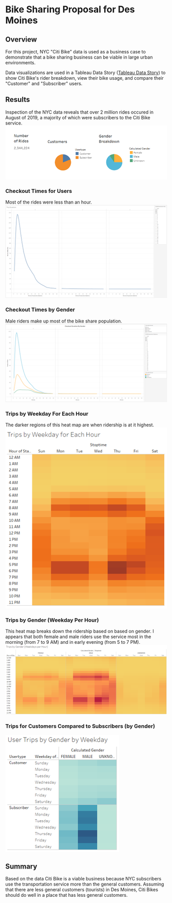# Bike Sharing Proposal for Des Moines

## Overview
For this project, NYC "Citi Bike" data is used as a business case to demonstrate that a bike sharing business can be viable in large urban environments.

Data visualizations are used in a Tableau Data Story ([Tableau Data Story](https://public.tableau.com/app/profile/jeremy3008/viz/NYCBikeshareChallenge_16411709534240/NYCStory)) to show Citi Bike's rider breakdown, view their bike usage, and compare their "Customer" and "Subscriber" users.


## Results
Inspection of the NYC data reveals that over 2 million rides occured in August of 2019, a majority of which were subscribers to the Citi Bike service.
![Breakdown](https://github.com/jp3tty/bikesharing/blob/main/Images/Breakdown.PNG)

### Checkout Times for Users
Most of the rides were less than an hour.
![CheckoutByUsers](https://github.com/jp3tty/bikesharing/blob/main/Images/CheckoutByUsers.PNG)

### Checkout Times by Gender
Male riders make up most of the bike share population.
![CheckoutByGender](https://github.com/jp3tty/bikesharing/blob/main/Images/CheckoutByGender.PNG)

### Trips by Weekday For Each Hour
The darker regions of this heat map are when ridership is at it highest.
![TripsByWeekdayForEachHour](https://github.com/jp3tty/bikesharing/blob/main/Images/TripsByWeekdayForEachHour.PNG)

### Trips by Gender (Weekday Per Hour)
This heat map breaks down the ridership based on based on gender. I appears that both female and male riders use the service most in the morning (from 7 to 9 AM) and in early evening (from 5 to 7 PM).
![TripsByGenderPerHour](https://github.com/jp3tty/bikesharing/blob/main/Images/TripsByGenderPerHour.PNG)

### Trips for Customers Compared to Subscribers (by Gender)
![TripsForCustomerComparedToSubscribers](https://github.com/jp3tty/bikesharing/blob/main/Images/TripsForCustomerComparedToSubscribers.PNG)


## Summary
Based on the data Citi Bike is a viable business because NYC subscribers use the transportation service more than the general customers. Assuming that there are less general customers (tourists) in Des Moines, Citi Bikes should do well in a place that has less general customers.  


